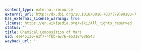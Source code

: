 ```yaml
---
content_type: external-resource
external_url: http://dx.doi.org/10.1016/0016-7037(79)90180-7
has_external_license_warning: true
license: https://en.wikipedia.org/wiki/All_rights_reserved
status: ''
title: Chemical Composition of Mars
uid: eee45130-e3f7-4fbb-a876-e63184086543
wayback_url: ''
---
```

